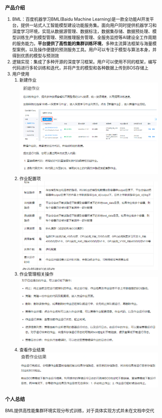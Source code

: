### 产品介绍

1. BML：百度机器学习BML(Baidu Machine Learning)是一款全功能AI开发平台，提供一站式人工智能模型建设功能服务集。面向用户同时提供机器学习和深度学习环境，实现从数据源管理、数据标注，数据集存储、数据预处理、模型训练生产到模型管理、预测推理服务管理、全服务监控等AI建设全工作周期的服务能力。**平台提供了高性能的集群训练环境**，多种主流算法框架与海量模型案例，以及操作便捷的预测服务工具。用户可以专注于模型与算法本身，并得到优质的模型与预测效
2. 逻辑实现：集成了多种开源的深度学习框架。用户可以使用不同的框架，编写代码进行多轮训练和迭代，并将产生的模型和各种数据上传到BOS存储上
3. 用户使用
   1. 新建作业![image-20200623164938531](assets/image-20200623164938531.png)
   2. 作业配置项![image-20200623165023725](assets/image-20200623165023725.png)
   3. 作业管理相关操作![image-20200623165113901](assets/image-20200623165113901.png)
   4. 查看作业结果![image-20200623165126726](assets/image-20200623165126726.png)

### 个人总结

BML提供高性能集群环境实现分布式训练，对于具体实现方式并未在文档中交代